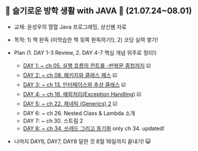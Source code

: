 ## 🐳 슬기로운 방학 생활 with JAVA 📆 (21.07.24~08.01) 

* 교재: 윤성우의 열혈 Java 프로그래밍, 상신쌤 자료
* 목적: 1) 책 완독 (미학습한 책 뒷쪽 완독하기!), 2) 코딩 실력 쌓기!
* Plan (1. DAY 1-3 Review, 2. DAY 4-7 핵심 개념 위주로 정리!)
  - [DAY 1: ~ ch 05. 실행 흐름의 컨트롤
    -반복문 중첩까지](https://github.com/Yejin-Carol/DailyPractice/blob/main/JavaReview/DAY1.md)  ☑️
  - [DAY 2: ~ ch 08. 패키지와 클래스 패스](https://github.com/Yejin-Carol/DailyPractice/blob/main/JavaReview/DAY2.md) ☑️
  - [DAY 3: ~ ch 13. 인터페이스와 추상 클래스](https://github.com/Yejin-Carol/DailyPractice/blob/main/JavaReview/DAY3.md) ☑️ 
  - [DAY 4: ~ ch 18. 예외처리(Exception Handling)](https://github.com/Yejin-Carol/DailyPractice/tree/main/JavaReview/DAY4.md) ☑️ 
  - [DAY 5: ~ ch 22. 제네릭 (Generics) 2](https://github.com/Yejin-Carol/DailyPractice/tree/main/JavaReview/DAY5.md) ☑️  
  - DAY 6: ~ ch 26. Nested Class & Lambda 소개
  - DAY 7: ~ ch 30. 스트림 2
  - [DAY 8: ~ ch 34. 쓰레드 그리고 동기화](https://github.com/Yejin-Carol/DailyPractice/blob/main/JavaReview/DAY8.md) only ch 34. updated!

* 나머지 DAY6, DAY7, DAY8 덜한 것 8월 16일까지 끝내기! 😺 
